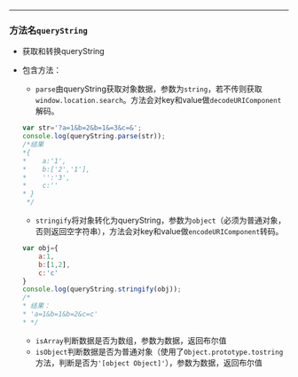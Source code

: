 
-----
### 方法名`queryString`
* 获取和转换queryString

* 包含方法：
    * `parse`由queryString获取对象数据，参数为`string`，若不传则获取`window.location.search`。方法会对key和value做`decodeURIComponent`解码。
    ```javascript
    var str='?a=1&b=2&b=1&=3&c=&';
    console.log(queryString.parse(str));
    /*结果
    *{
    *    a:'1',
    *    b:['2','1'],
    *    '':'3',
    *    c:''
    * }
     */
    ```     
    * `stringify`将对象转化为queryString，参数为`object`（必须为普通对象，否则返回空字符串），方法会对key和value做`encodeURIComponent`转码。
    ```javascript
    var obj={
        a:1,
        b:[1,2],
        c:'c'
    }
    console.log(queryString.stringify(obj));
    /*
    * 结果：
    * 'a=1&b=1&b=2&c=c'
    * */
    ```
    * `isArray`判断数据是否为数组，参数为数据，返回布尔值
    * `isObject`判断数据是否为普通对象（使用了`Object.prototype.tostring`方法，判断是否为`'[object Object]'`），参数为数据，返回布尔值
